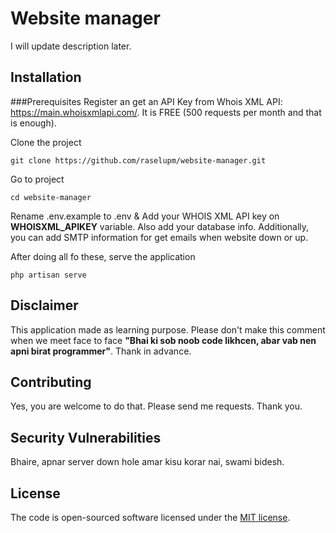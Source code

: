 # Website manager

I will update description later. 

## Installation

###Prerequisites
Register an get an API Key from Whois XML API: https://main.whoisxmlapi.com/. It is FREE (500 requests per month and that is enough).

Clone the project 

`git clone https://github.com/raselupm/website-manager.git`

Go to project 

`cd website-manager`

Rename .env.example to .env & Add your WHOIS XML API key on **WHOISXML_APIKEY** variable. Also add your database info. Additionally, you can add SMTP information for get emails when website down or up.

After doing all fo these, serve the application

`php artisan serve`


## Disclaimer

This application made as learning purpose. Please don't make this comment when we meet face to face **"Bhai ki sob noob code likhcen, abar vab nen apni birat programmer"**. Thank in advance.


## Contributing

Yes, you are welcome to do that. Please send me requests. Thank you. 


## Security Vulnerabilities

Bhaire, apnar server down hole amar kisu korar nai, swami bidesh. 

## License

The code is open-sourced software licensed under the [MIT license](https://opensource.org/licenses/MIT).
